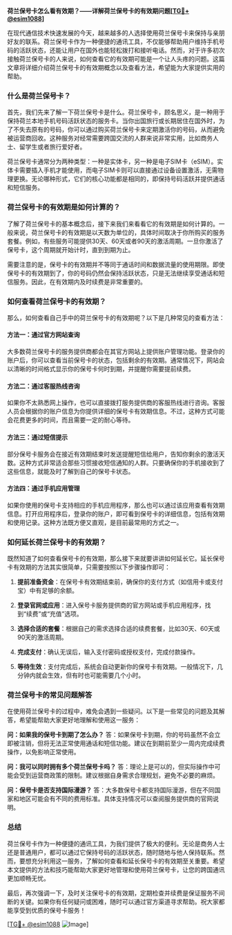 **荷兰保号卡怎么看有效期？——详解荷兰保号卡的有效期问题[[TG💪+ @esim1088](https://t.me/s/esim1088)]**

在现代通信技术快速发展的今天，越来越多的人选择使用荷兰保号卡来保持与亲朋好友的联系。荷兰保号卡作为一种便捷的通讯工具，不仅能够帮助用户维持手机号码的活跃状态，还能让用户在国外也能轻松拨打和接听电话。然而，对于许多初次接触荷兰保号卡的人来说，如何查看它的有效期可能是一个让人头疼的问题。这篇文章将详细介绍荷兰保号卡的有效期概念以及查看方法，希望能为大家提供实用的帮助。

### 什么是荷兰保号卡？

首先，我们先来了解一下荷兰保号卡是什么。荷兰保号卡，顾名思义，是一种用于保持荷兰本地手机号码活跃状态的服务卡。当你出国旅行或长期居住在国外时，为了不失去原有的号码，你可以通过购买荷兰保号卡来定期激活你的号码，从而避免被运营商回收。这种服务对经常需要跨国交流的人群来说非常实用，比如商务人士、留学生或者旅行爱好者。

荷兰保号卡通常分为两种类型：一种是实体卡，另一种是电子SIM卡（eSIM）。实体卡需要插入手机才能使用，而电子SIM卡则可以直接通过设备设置激活，无需物理更换。无论哪种形式，它们的核心功能都是相同的，即保持号码活跃并提供通话和短信服务。

### 荷兰保号卡的有效期是如何计算的？

了解了荷兰保号卡的基本概念后，接下来我们来看看它的有效期是如何计算的。一般来说，荷兰保号卡的有效期是以天数为单位的，具体时间取决于你所购买的服务套餐。例如，有些服务可能提供30天、60天或者90天的激活周期。一旦你激活了保号卡，这个周期就开始计时，直到到期为止。

需要注意的是，保号卡的有效期并不等同于通话时间和数据流量的使用期限。即使保号卡的有效期到了，你的号码仍然会保持活跃状态，只是无法继续享受通话和短信服务。因此，在有效期内及时续费是非常重要的。

### 如何查看荷兰保号卡的有效期？

那么，如何查看自己手中的荷兰保号卡的有效期呢？以下是几种常见的查看方法：

#### 方法一：通过官方网站查询

大多数荷兰保号卡的服务提供商都会在其官方网站上提供账户管理功能。登录你的账户后，你可以查看当前保号卡的状态，包括剩余的有效期。通常情况下，网站会以清晰的时间格式显示你的保号卡何时到期，并提醒你需要提前续费。

#### 方法二：通过客服热线咨询

如果你不太熟悉网上操作，也可以直接拨打服务提供商的客服热线进行咨询。客服人员会根据你的账户信息为你提供详细的保号卡有效期信息。不过，这种方式可能会花费更多的时间，而且需要一定的耐心等待。

#### 方法三：通过短信提示

部分保号卡服务会在接近有效期结束时发送提醒短信给用户，告知你剩余的激活天数。这种方式非常适合那些习惯接收短信通知的人群。只要确保你的手机接收到了这些信息，就能及时了解到自己的保号卡状态。

#### 方法四：通过手机应用管理

如果你使用的保号卡支持相应的手机应用程序，那么也可以通过该应用查看有效期信息。打开应用程序后，登录你的账户，即可看到保号卡的详细信息，包括有效期和使用记录。这种方法既方便又直观，是目前最常用的方式之一。

### 如何延长荷兰保号卡的有效期？

既然知道了如何查看保号卡的有效期，那么接下来就要讲讲如何延长它。延长保号卡有效期的方法其实很简单，只需要按照以下步骤操作即可：

1. **提前准备资金**：在保号卡有效期结束前，确保你的支付方式（如信用卡或支付宝）中有足够的余额。
   
2. **登录官网或应用**：进入保号卡服务提供商的官方网站或手机应用程序，找到“续费”或“充值”选项。

3. **选择合适的套餐**：根据自己的需求选择合适的续费套餐，比如30天、60天或90天的激活周期。

4. **完成支付**：确认无误后，输入支付密码或授权支付，完成付款操作。

5. **等待生效**：支付完成后，系统会自动更新你的保号卡有效期。一般情况下，几分钟内就会生效，但有时也可能需要几个小时。

### 荷兰保号卡的常见问题解答

在使用荷兰保号卡的过程中，难免会遇到一些疑问。以下是一些常见的问题及其解答，希望能帮助大家更好地理解和使用这一服务：

**问：如果我的保号卡到期了怎么办？**
答：如果保号卡到期，你的号码虽然不会立即被注销，但将无法正常使用通话和短信功能。建议在到期前至少一周内完成续费操作，以免影响正常使用。

**问：我可以同时拥有多个荷兰保号卡吗？**
答：理论上是可以的，但实际操作中可能会受到运营商政策的限制。建议根据自身需求合理规划，避免不必要的麻烦。

**问：保号卡是否支持国际漫游？**
答：大多数保号卡都支持国际漫游，但在不同国家和地区可能会有不同的费用标准。具体支持情况可以查阅服务提供商的官网说明。

### 总结

荷兰保号卡作为一种便捷的通讯工具，为我们提供了极大的便利。无论是商务人士还是普通用户，都可以通过它保持号码的活跃状态，随时随地与他人保持联系。然而，要想充分利用这一服务，了解如何查看和延长保号卡的有效期至关重要。希望本文提供的方法和技巧能帮助大家更好地管理和使用荷兰保号卡，让您的跨国通讯更加顺畅无忧。

最后，再次强调一下，及时关注保号卡的有效期，定期检查并续费是保证服务不间断的关键。如果你有任何疑问或困难，随时可以通过官方渠道寻求帮助。祝大家都能享受到优质的保号卡服务！

[[TG💪+ @esim1088](https://t.me/s/esim1088) ![Image](https://i.postimg.cc/4NQfJmqS/Snipaste-2025-05-13-00-14-12.png)]